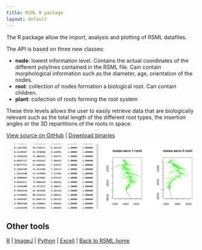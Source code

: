 ```yaml
---
title: RSML R package
layout: default
---
```


The R package allow the import, analysis and plotting of RSML datafiles.

The API is based on three new classes:

- **node**: lowest information level. Contains the actual coordinates of the different polylines contained in the RSML file. Cain contain morphological information such as the diameter, age, orientation of the nodes.
- **root**: collection of nodes formation a biological root. Can contain children. 
- **plant**: collection of roots forming the root system

These thre levels allows the user to easily retrieve data that are biologically relevant such as the total length of the different root types, the insertion angles or the 3D repartitions of the roots in space. 


[View source on GitHub](https://github.com/RootSystemML/RSML-conversion-tools/tree/master/r) | [Download binaries](https://github.com/RootSystemML/RSML-conversion-tools/blob/master/r/RSML_1.0.tgz)

[![R interface](/images/r_rsml.png)](/images/r_rsml.png)

## Other tools

[R](/tools/r_rsml) | [ImageJ](/tools/imagej_rsml) |  [Python](/tools/python_rsml) |  [Excell](/tools/excell_rsml) |  [Back to RSML home](/index)

